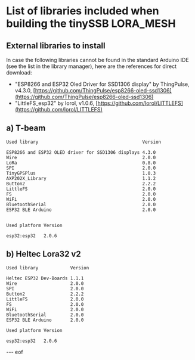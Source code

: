 # List of libraries included when building the tinySSB LORA_MESH


## External libraries to install

In case the following libraries cannot be found in the standard
Arduino IDE (see the list in the library manager), here are the
references for direct download:

- "ESP8266 and ESP32 Oled Driver for SSD1306 display" by ThingPulse, v4.3.0, [https://github.com/ThingPulse/esp8266-oled-ssd1306](https://github.com/ThingPulse/esp8266-oled-ssd1306)
- "LittleFS_esp32" by lorol, v1.0.6, [https://github.com/lorol/LITTLEFS](https://github.com/lorol/LITTLEFS)


## a) T-beam

```
Used library                                       Version

ESP8266 and ESP32 OLED driver for SSD1306 displays 4.3.0
Wire                                               2.0.0
LoRa                                               0.8.0
SPI                                                2.0.0
TinyGPSPlus                                        1.0.3
AXP202X_Library                                    1.1.2
Button2                                            2.2.2
LittleFS                                           2.0.0
FS                                                 2.0.0
WiFi                                               2.0.0
BluetoothSerial                                    2.0.0
ESP32 BLE Arduino                                  2.0.0


Used platform Version

esp32:esp32   2.0.6
```



## b) Heltec Lora32 v2

```
Used library            Version

Heltec ESP32 Dev-Boards 1.1.1
Wire                    2.0.0
SPI                     2.0.0
Button2                 2.2.2
LittleFS                2.0.0
FS                      2.0.0
WiFi                    2.0.0
BluetoothSerial         2.0.0
ESP32 BLE Arduino       2.0.0

Used platform Version

esp32:esp32   2.0.6
```


--- eof

